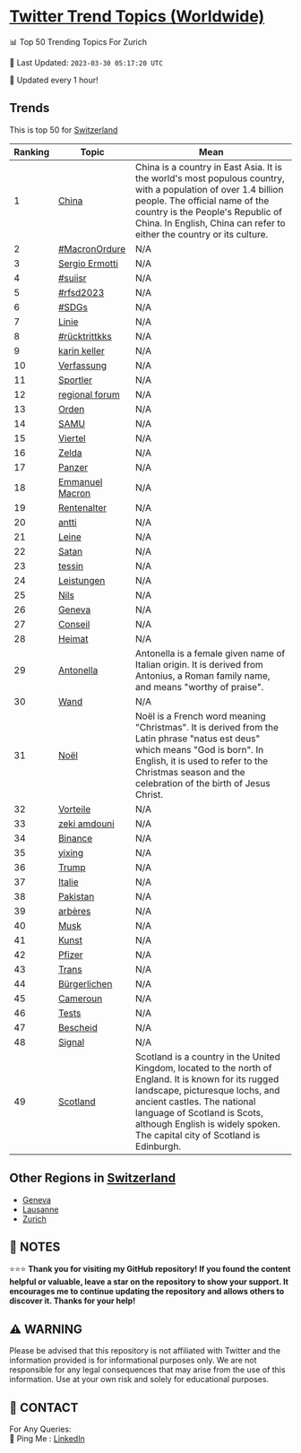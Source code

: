 [Twitter Trend Topics (Worldwide)](https://github.com/ErcinDedeoglu/Twitter-Trend-Topics)
==========


📊 Top 50 Trending Topics For Zurich

📆 Last Updated: `2023-03-30 05:17:20 UTC`

🔧 Updated every 1 hour!


## Trends

This is top 50 for [Switzerland](</Switzerland>)

| Ranking | Topic | Mean |
| ------- | ------------ | ------------ |
| 1 | [China](http://twitter.com/search?q=China) | China is a country in East Asia. It is the world's most populous country, with a population of over 1.4 billion people. The official name of the country is the People's Republic of China. In English, China can refer to either the country or its culture. |
| 2 | [#MacronOrdure](http://twitter.com/search?q=%23MacronOrdure) | N/A |
| 3 | [Sergio Ermotti](http://twitter.com/search?q=Sergio+Ermotti) | N/A |
| 4 | [#suiisr](http://twitter.com/search?q=%23suiisr) | N/A |
| 5 | [#rfsd2023](http://twitter.com/search?q=%23rfsd2023) | N/A |
| 6 | [#SDGs](http://twitter.com/search?q=%23SDGs) | N/A |
| 7 | [Linie](http://twitter.com/search?q=Linie) | N/A |
| 8 | [#rücktrittkks](http://twitter.com/search?q=%23r%c3%bccktrittkks) | N/A |
| 9 | [karin keller](http://twitter.com/search?q=karin+keller) | N/A |
| 10 | [Verfassung](http://twitter.com/search?q=Verfassung) | N/A |
| 11 | [Sportler](http://twitter.com/search?q=Sportler) | N/A |
| 12 | [regional forum](http://twitter.com/search?q=regional+forum) | N/A |
| 13 | [Orden](http://twitter.com/search?q=Orden) | N/A |
| 14 | [SAMU](http://twitter.com/search?q=SAMU) | N/A |
| 15 | [Viertel](http://twitter.com/search?q=Viertel) | N/A |
| 16 | [Zelda](http://twitter.com/search?q=Zelda) | N/A |
| 17 | [Panzer](http://twitter.com/search?q=Panzer) | N/A |
| 18 | [Emmanuel Macron](http://twitter.com/search?q=Emmanuel+Macron) | N/A |
| 19 | [Rentenalter](http://twitter.com/search?q=Rentenalter) | N/A |
| 20 | [antti](http://twitter.com/search?q=antti) | N/A |
| 21 | [Leine](http://twitter.com/search?q=Leine) | N/A |
| 22 | [Satan](http://twitter.com/search?q=Satan) | N/A |
| 23 | [tessin](http://twitter.com/search?q=tessin) | N/A |
| 24 | [Leistungen](http://twitter.com/search?q=Leistungen) | N/A |
| 25 | [Nils](http://twitter.com/search?q=Nils) | N/A |
| 26 | [Geneva](http://twitter.com/search?q=Geneva) | N/A |
| 27 | [Conseil](http://twitter.com/search?q=Conseil) | N/A |
| 28 | [Heimat](http://twitter.com/search?q=Heimat) | N/A |
| 29 | [Antonella](http://twitter.com/search?q=Antonella) | Antonella is a female given name of Italian origin. It is derived from Antonius, a Roman family name, and means "worthy of praise". |
| 30 | [Wand](http://twitter.com/search?q=Wand) | N/A |
| 31 | [Noël](http://twitter.com/search?q=No%c3%abl) | Noël is a French word meaning "Christmas". It is derived from the Latin phrase "natus est deus" which means "God is born". In English, it is used to refer to the Christmas season and the celebration of the birth of Jesus Christ. |
| 32 | [Vorteile](http://twitter.com/search?q=Vorteile) | N/A |
| 33 | [zeki amdouni](http://twitter.com/search?q=zeki+amdouni) | N/A |
| 34 | [Binance](http://twitter.com/search?q=Binance) | N/A |
| 35 | [yixing](http://twitter.com/search?q=yixing) | N/A |
| 36 | [Trump](http://twitter.com/search?q=Trump) | N/A |
| 37 | [Italie](http://twitter.com/search?q=Italie) | N/A |
| 38 | [Pakistan](http://twitter.com/search?q=Pakistan) | N/A |
| 39 | [arbères](http://twitter.com/search?q=arb%c3%a8res) | N/A |
| 40 | [Musk](http://twitter.com/search?q=Musk) | N/A |
| 41 | [Kunst](http://twitter.com/search?q=Kunst) | N/A |
| 42 | [Pfizer](http://twitter.com/search?q=Pfizer) | N/A |
| 43 | [Trans](http://twitter.com/search?q=Trans) | N/A |
| 44 | [Bürgerlichen](http://twitter.com/search?q=B%c3%bcrgerlichen) | N/A |
| 45 | [Cameroun](http://twitter.com/search?q=Cameroun) | N/A |
| 46 | [Tests](http://twitter.com/search?q=Tests) | N/A |
| 47 | [Bescheid](http://twitter.com/search?q=Bescheid) | N/A |
| 48 | [Signal](http://twitter.com/search?q=Signal) | N/A |
| 49 | [Scotland](http://twitter.com/search?q=Scotland) | Scotland is a country in the United Kingdom, located to the north of England. It is known for its rugged landscape, picturesque lochs, and ancient castles. The national language of Scotland is Scots, although English is widely spoken. The capital city of Scotland is Edinburgh. |



## Other Regions in [Switzerland](</Switzerland>)

* [Geneva](</Switzerland/Geneva.md>)
* [Lausanne](</Switzerland/Lausanne.md>)
* [Zurich](</Switzerland/Zurich.md>)



## 📝 NOTES

⭐⭐⭐ **Thank you for visiting my GitHub repository! If you found the content helpful or valuable, leave a star on the repository to show your support. It encourages me to continue updating the repository and allows others to discover it. Thanks for your help!**


## ⚠️ WARNING

Please be advised that this repository is not affiliated with Twitter and the information provided is for informational purposes only. We are not responsible for any legal consequences that may arise from the use of this information. Use at your own risk and solely for educational purposes.


## 📨 CONTACT

 For Any Queries:  
            🏓 Ping Me : [LinkedIn](https://www.linkedin.com/in/ercindedeoglu/)
